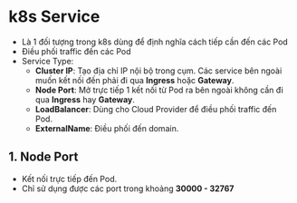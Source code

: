 # k8s Service

- Là 1 đối tượng trong k8s dùng để định nghĩa cách tiếp cần đến các Pod
- Điều phối traffic đến các Pod
- Service Type:
  - **Cluster IP**: Tạo địa chỉ IP nội bộ trong cụm. Các service bên ngoài muốn kết nối đến phải đi qua **Ingress** hoặc **Gateway**.
  - **Node Port**: Mở trực tiếp 1 kết nối từ Pod ra bên ngoài không cần đi qua **Ingress** hay **Gateway**.
  - **LoadBalancer**: Dùng cho Cloud Provider để điều phối traffic đến Pod.
  - **ExternalName**: Điều phối đến domain.

## 1. Node Port

- Kết nối trực tiếp đến Pod.
- Chỉ sử dụng được các port trong khoảng **30000 - 32767**
